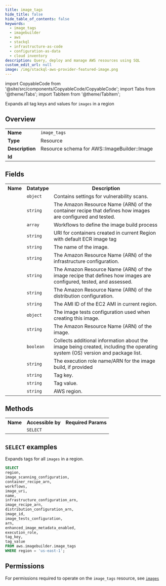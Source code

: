 ```yaml
---
title: image_tags
hide_title: false
hide_table_of_contents: false
keywords:
  - image_tags
  - imagebuilder
  - aws
  - stackql
  - infrastructure-as-code
  - configuration-as-data
  - cloud inventory
description: Query, deploy and manage AWS resources using SQL
custom_edit_url: null
image: /img/stackql-aws-provider-featured-image.png
---
```


import CopyableCode from '@site/src/components/CopyableCode/CopyableCode';
import Tabs from '@theme/Tabs';
import TabItem from '@theme/TabItem';

Expands all tag keys and values for <code>images</code> in a region

## Overview
<table>
<tbody>
<tr><td><b>Name</b></td><td><code>image_tags</code></td></tr>
<tr><td><b>Type</b></td><td>Resource</td></tr>
<tr><td><b>Description</b></td><td>Resource schema for AWS::ImageBuilder::Image</td></tr>
<tr><td><b>Id</b></td><td><CopyableCode code="aws.imagebuilder.image_tags" /></td></tr>
</tbody>
</table>

## Fields
<table>
<tbody>
<tr><th>Name</th><th>Datatype</th><th>Description</th></tr><tr><td><CopyableCode code="image_scanning_configuration" /></td><td><code>object</code></td><td>Contains settings for vulnerability scans.</td></tr>
<tr><td><CopyableCode code="container_recipe_arn" /></td><td><code>string</code></td><td>The Amazon Resource Name (ARN) of the container recipe that defines how images are configured and tested.</td></tr>
<tr><td><CopyableCode code="workflows" /></td><td><code>array</code></td><td>Workflows to define the image build process</td></tr>
<tr><td><CopyableCode code="image_uri" /></td><td><code>string</code></td><td>URI for containers created in current Region with default ECR image tag</td></tr>
<tr><td><CopyableCode code="name" /></td><td><code>string</code></td><td>The name of the image.</td></tr>
<tr><td><CopyableCode code="infrastructure_configuration_arn" /></td><td><code>string</code></td><td>The Amazon Resource Name (ARN) of the infrastructure configuration.</td></tr>
<tr><td><CopyableCode code="image_recipe_arn" /></td><td><code>string</code></td><td>The Amazon Resource Name (ARN) of the image recipe that defines how images are configured, tested, and assessed.</td></tr>
<tr><td><CopyableCode code="distribution_configuration_arn" /></td><td><code>string</code></td><td>The Amazon Resource Name (ARN) of the distribution configuration.</td></tr>
<tr><td><CopyableCode code="image_id" /></td><td><code>string</code></td><td>The AMI ID of the EC2 AMI in current region.</td></tr>
<tr><td><CopyableCode code="image_tests_configuration" /></td><td><code>object</code></td><td>The image tests configuration used when creating this image.</td></tr>
<tr><td><CopyableCode code="arn" /></td><td><code>string</code></td><td>The Amazon Resource Name (ARN) of the image.</td></tr>
<tr><td><CopyableCode code="enhanced_image_metadata_enabled" /></td><td><code>boolean</code></td><td>Collects additional information about the image being created, including the operating system (OS) version and package list.</td></tr>
<tr><td><CopyableCode code="execution_role" /></td><td><code>string</code></td><td>The execution role name/ARN for the image build, if provided</td></tr>
<tr><td><CopyableCode code="tag_key" /></td><td><code>string</code></td><td>Tag key.</td></tr>
<tr><td><CopyableCode code="tag_value" /></td><td><code>string</code></td><td>Tag value.</td></tr>
<tr><td><CopyableCode code="region" /></td><td><code>string</code></td><td>AWS region.</td></tr>
</tbody>
</table>

## Methods

<table>
<tbody>
  <tr>
    <th>Name</th>
    <th>Accessible by</th>
    <th>Required Params</th>
  </tr>
  <tr>
    <td><CopyableCode code="list_resources" /></td>
    <td><code>SELECT</code></td>
    <td><CopyableCode code="region" /></td>
  </tr>
</tbody>
</table>

## `SELECT` examples
Expands tags for all <code>images</code> in a region.
```sql
SELECT
region,
image_scanning_configuration,
container_recipe_arn,
workflows,
image_uri,
name,
infrastructure_configuration_arn,
image_recipe_arn,
distribution_configuration_arn,
image_id,
image_tests_configuration,
arn,
enhanced_image_metadata_enabled,
execution_role,
tag_key,
tag_value
FROM aws.imagebuilder.image_tags
WHERE region = 'us-east-1';
```


## Permissions

For permissions required to operate on the <code>image_tags</code> resource, see <a href="/services/imagebuilder/images/#permissions"><code>images</code></a>

